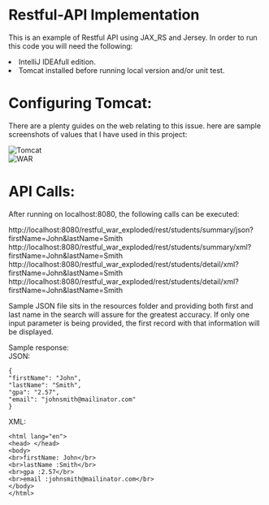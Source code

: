 # Restful-API Implementation
This is an example of Restful API using JAX_RS and Jersey. In order to run this code you will need the following:

<li> <a https://www.jetbrains.com/idea/download/#section=mac>IntelliJ IDEA</a>full edition.</li>
<li> Tomcat installed before running local version and/or unit test.</li>

# Configuring Tomcat:

There are a plenty guides on the web relating to this issue. here are sample screenshots of values that I have used in this project:

<img src="https://github.com/badblad/Restful-API-Experiment/blob/featrue/restfulAPI/art/raw/Tomcat%20Config.png" alt="Tomcat">
<br>
<img src="https://github.com/badblad/Restful-API-Experiment/blob/featrue/restfulAPI/art/raw/War%20Config.png" alt="WAR">

# API Calls:

After running on localhost:8080, the following calls can be executed:

http://localhost:8080/restful_war_exploded/rest/students/summary/json?firstName=John&lastName=Smith
http://localhost:8080/restful_war_exploded/rest/students/summary/xml?firstName=John&lastName=Smith
http://localhost:8080/restful_war_exploded/rest/students/detail/xml?firstName=John&lastName=Smith
http://localhost:8080/restful_war_exploded/rest/students/detail/xml?firstName=John&lastName=Smith

Sample JSON file sits in the resources folder and providing both first and last name in the search will assure for the greatest accuracy.
If only one input parameter is being provided, the first record with that information will be displayed.

Sample response:
<br>
JSON:
```
{
"firstName": "John",
"lastName": "Smith",
"gpa": "2.57",
"email": "johnsmith@mailinator.com"
}
```
XML:
```
<html lang="en">
<head> </head>
<body>
<br>firstName: John</br>
<br>lastName :Smith</br>
<br>gpa :2.57</br>
<br>email :johnsmith@mailinator.com</br>
</body>
</html>
```


